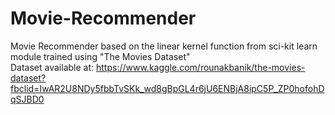 # Movie-Recommender
Movie Recommender based on the linear kernel function from sci-kit learn module trained using "The Movies Dataset"<br />
Dataset available at: https://www.kaggle.com/rounakbanik/the-movies-dataset?fbclid=IwAR2U8NDy5fbbTvSKk_wd8gBpGL4r6jU6ENBjA8ipC5P_ZP0hofohDqSJBD0
